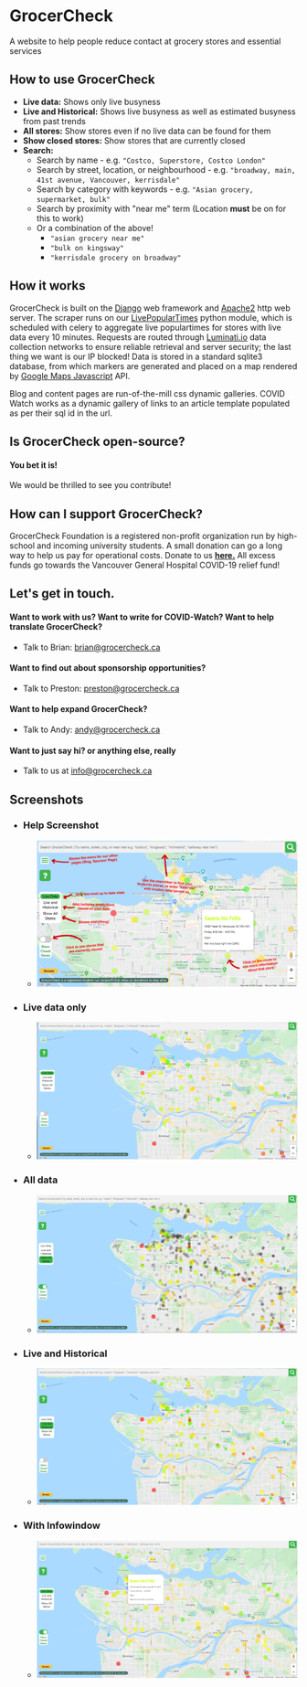 # GrocerCheck

A website to help people reduce contact at grocery stores and essential services

## How to use GrocerCheck

- **Live data:** Shows only live busyness
- **Live and Historical:** Shows live busyness as well as estimated busyness from past trends
- **All stores:** Show stores even if no live data can be found for them
- **Show closed stores:** Show stores that are currently closed
- **Search:**
    - Search by name - e.g. `"Costco, Superstore, Costco London"`
    - Search by street, location, or neighbourhood - e.g. `"broadway, main, 41st avenue, Vancouver, kerrisdale"`
    - Search by category with keywords - e.g. `"Asian grocery, supermarket, bulk"`
    - Search by proximity with "near me" term (Location **must** be on for this to work)
    - Or a combination of the above!
        - `"asian grocery near me"`
        - `"bulk on kingsway"`
        - `"kerrisdale grocery on broadway"`
        
## How it works
GrocerCheck is built on the <a href="https://github.com/django/django">Django</a> web framework and <a href="https://github.com/apache">Apache2</a> http web server. The scraper runs on our <a href="https://github.com/GrocerCheck/LivePopularTimes">LivePopularTimes</a> python module, which is scheduled with celery to aggregate live populartimes for stores with live data every 10 minutes. Requests are routed through <a href="https://luminati.io/?affiliate=ref_5eaf77edc7669177ab3b82b5">Luminati.io</a> data collection networks to ensure reliable retrieval and server security; the last thing we want is our IP blocked! Data is stored in a standard sqlite3 database, from which markers are generated and placed on a map rendered by <a href="https://cloud.google.com/maps-platform/">Google Maps Javascript</a> API.

Blog and content pages are run-of-the-mill css dynamic galleries.
COVID Watch works as a dynamic gallery of links to an article template populated as per their sql id in the url.

## Is GrocerCheck open-source?
#### **You bet it is!** 
We would be thrilled to see you contribute!

## How can I support GrocerCheck?
GrocerCheck Foundation is a registered non-profit organization run by high-school and incoming university students. A small donation can go a long way to help us pay for operational costs. Donate to us <a style="font-weight: bold;" href="https://www.paypal.com/cgi-bin/webscr?cmd=_s-xclick&hosted_button_id=CTEMURSS3HR94&source=url">here.</a> All excess funds go towards the Vancouver General Hospital COVID-19 relief fund!

## Let's get in touch.
#### Want to work with us? Want to write for COVID-Watch? Want to help translate GrocerCheck?
- Talk to Brian: brian@grocercheck.ca
#### Want to find out about sponsorship opportunities?
- Talk to Preston: preston@grocercheck.ca
#### Want to help expand GrocerCheck?
- Talk to Andy: andy@grocercheck.ca
#### Want to just say hi? or anything else, really
- Talk to us at info@grocercheck.ca

## Screenshots
- ### Help Screenshot
    - <img src="https://raw.githubusercontent.com/GrocerCheck/GrocerCheck/master/grocercheck/map/static/images/tutorial.png">

- ### Live data only
    - <img src="https://raw.githubusercontent.com/GrocerCheck/GrocerCheck/master/content/liveonly.png">

- ### All data
    - <img src ="https://raw.githubusercontent.com/GrocerCheck/GrocerCheck/master/content/all.png">

- ### Live and Historical
    - <img src = "https://raw.githubusercontent.com/GrocerCheck/GrocerCheck/master/content/liveandhistorical.png">

- ### With Infowindow
    - <img src = "https://raw.githubusercontent.com/GrocerCheck/GrocerCheck/master/content/livewithinfowindow.png">


